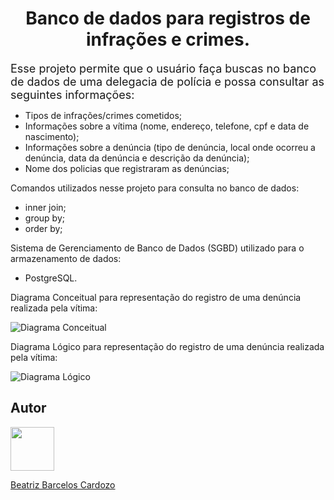 <h1 align="center"> Banco de dados para registros de infrações e crimes. </h1>
<base target="_blank">

<font size="4">Esse projeto permite que o usuário faça buscas no banco de dados de uma delegacia de polícia e possa consultar as seguintes informações:</font>

- Tipos de infrações/crimes cometidos;
- Informações sobre a vítima (nome, endereço, telefone, cpf e data de nascimento);
- Informações sobre a denúncia (tipo de denúncia, local onde ocorreu a denúncia, data da denúncia e descrição da denúncia);
- Nome dos policias que registraram as denúncias;

Comandos utilizados nesse projeto para consulta no banco de dados:

- inner join;
- group by;
- order by;

Sistema de Gerenciamento de Banco de Dados (SGBD) utilizado para o armazenamento de dados:

- PostgreSQL.

Diagrama Conceitual para representação do registro de uma denúncia realizada pela vítima:

![Diagrama Conceitual](https://i.imgur.com/UvHdUGy.jpg)

Diagrama Lógico para representação do registro de uma denúncia realizada pela vítima:

![Diagrama Lógico](https://i.imgur.com/fy99hz2.jpg)

## Autor
<img src="https://cdn.discordapp.com/attachments/1135262336819679372/1140675577733464254/github-logo-git-hub-icon-with-text-on-white-and-black-background-free-vector_2-removebg-preview.png" height="70" width="70" /> 

[Beatriz Barcelos Cardozo](https://github.com/beabarcel)
